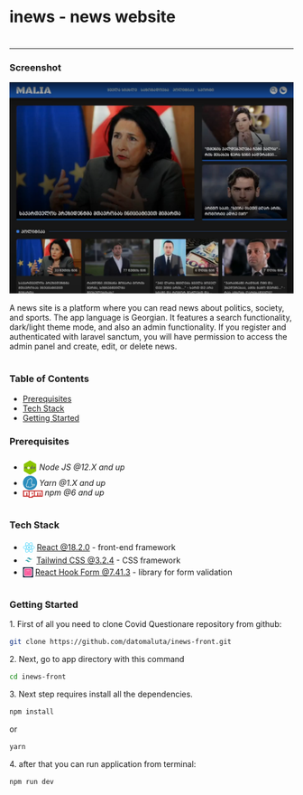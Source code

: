 <div style="display:flex; align-items: center">
  <h1 style="position:relative; top: -6px" >inews - news website</h1>
</div>

---

### Screenshot

![](./src/assets/images/screenshot.png)

A news site is a platform where you can read news about politics, society, and sports. The app language is Georgian. It features a search functionality, dark/light theme mode, and also an admin functionality. If you register and authenticated with laravel sanctum, you will have permission to access the admin panel and create, edit, or delete news.

#

### Table of Contents

- [Prerequisites](#prerequisites)
- [Tech Stack](#tech-stack)
- [Getting Started](#getting-started)

### Prerequisites

- <img src="readme/assets/node.png" width="25" style="position: relative; top: 8px" /> _Node JS @12.X and up_
- <img src="readme/assets/yarn.jpeg" width="25" style="position: relative; top: 7px" /> _Yarn @1.X and up_
- <img src="readme/assets/npm.png" width="35" style="position: relative; top: 4px" /> _npm @6 and up_

#

### Tech Stack

- <img src="readme/assets/react.png" height="18" style="position: relative; top: 4px" /> [React @18.2.0](https://reactjs.org) - front-end framework
- <img src="readme/assets/tailwind.png"  height="20" style="position: relative; top: 4px" /> [Tailwind CSS @3.2.4](https://tailwindcss.com/) - CSS framework
- <img src="readme/assets/react-hook-form.jpg" height="18" style="position: relative; top: 4px" /> [React Hook Form @7.41.3](https://react-hook-form.com/) - library for form validation

#

### Getting Started

1\. First of all you need to clone Covid Questionare repository from github:

```sh
git clone https://github.com/datomaluta/inews-front.git
```

2\. Next, go to app directory with this command

```sh
cd inews-front
```

3\. Next step requires install all the dependencies.

```sh
npm install
```

or

```sh
yarn
```

4\. after that you can run application from terminal:

```sh
npm run dev
```

#
